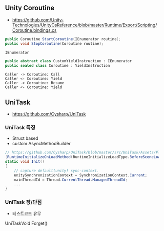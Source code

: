 
## Unity Coroutine

- <https://github.com/Unity-Technologies/UnityCsReference/blob/master/Runtime/Export/Scripting/Coroutine.bindings.cs>

``` cs
public Coroutine StartCoroutine(IEnumerator routine);
public void StopCoroutine(Coroutine routine);

IEnumerator

public abstract class CustomYieldInstruction : IEnumerator
public sealed class Coroutine : YieldInstruction
```

``` plantuml
Caller -> Coroutine: Call
Caller <- Coroutine: Yield
Caller -> Coroutine: Resume
Caller <- Coroutine: Yield

```

## UniTask

- https://github.com/Cysharp/UniTask

### UniTask 특징

- Struct based
- custom AsyncMethodBuilder


``` cs
// https://github.com/Cysharp/UniTask/blob/master/src/UniTask/Assets/Plugins/UniTask/Runtime/PlayerLoopHelper.cs
[RuntimeInitializeOnLoadMethod(RuntimeInitializeLoadType.BeforeSceneLoad)]
static void Init()
{
    // capture default(unity) sync-context.
    unitySynchronizationContext = SynchronizationContext.Current;
    mainThreadId = Thread.CurrentThread.ManagedThreadId;
    ...
}
```

### UniTask 장/단점

- 테스트코드 유무

UniTaskVoid
Forget()
